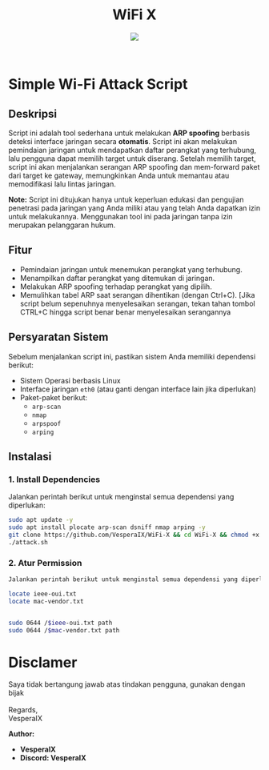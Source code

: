 <h1 align="center">WiFi X</h1>

<p align="center">
    <img src="https://github.com/VesperaIX/WiFi-X/blob/main/src/
6332496745136768408.jpg">
</p>

<br>

# Simple Wi-Fi Attack Script

## Deskripsi
Script ini adalah tool sederhana untuk melakukan **ARP spoofing** berbasis deteksi interface jaringan secara **otomatis**. Script ini akan melakukan pemindaian jaringan untuk mendapatkan daftar perangkat yang terhubung, lalu pengguna dapat memilih target untuk diserang. Setelah memilih target, script ini akan menjalankan serangan ARP spoofing dan mem-forward paket dari target ke gateway, memungkinkan Anda untuk memantau atau memodifikasi lalu lintas jaringan.

**Note:** Script ini ditujukan hanya untuk keperluan edukasi dan pengujian penetrasi pada jaringan yang Anda miliki atau yang telah Anda dapatkan izin untuk melakukannya. Menggunakan tool ini pada jaringan tanpa izin merupakan pelanggaran hukum.

## Fitur
- Pemindaian jaringan untuk menemukan perangkat yang terhubung.
- Menampilkan daftar perangkat yang ditemukan di jaringan.
- Melakukan ARP spoofing terhadap perangkat yang dipilih.
- Memulihkan tabel ARP saat serangan dihentikan (dengan Ctrl+C). [Jika script belum sepenuhnya menyelesaikan serangan, tekan tahan tombol CTRL+C hingga script benar benar menyelesaikan serangannya

## Persyaratan Sistem
Sebelum menjalankan script ini, pastikan sistem Anda memiliki dependensi berikut:
- Sistem Operasi berbasis Linux
- Interface jaringan `eth0` (atau ganti dengan interface lain jika diperlukan)
- Paket-paket berikut:
  - `arp-scan`
  - `nmap`
  - `arpspoof`
  - `arping`

## Instalasi

### 1. Install Dependencies
Jalankan perintah berikut untuk menginstal semua dependensi yang diperlukan:

```bash
sudo apt update -y
sudo apt install plocate arp-scan dsniff nmap arping -y
git clone https://github.com/VesperaIX/WiFi-X && cd WiFi-X && chmod +x attack.sh
./attack.sh
```

### 2. Atur Permission
```bash
Jalankan perintah berikut untuk menginstal semua dependensi yang diperlukan:

locate ieee-oui.txt
locate mac-vendor.txt


sudo 0644 /$ieee-oui.txt path
sudo 0644 /$mac-vendor.txt path
```

# Disclamer
Saya tidak bertangung jawab atas tindakan pengguna, gunakan dengan bijak
<br>
<br>
Regards,
<br>
VesperaIX

**Author:**
- **VesperaIX**
- **Discord: VesperaIX**
